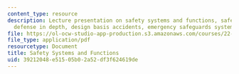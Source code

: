 ```yaml
---
content_type: resource
description: Lecture presentation on safety systems and functions, safety analysis,
  defense in depth, design basis accidents, emergency safeguards systems, and containment.
file: https://ol-ocw-studio-app-production.s3.amazonaws.com/courses/22-091-nuclear-reactor-safety-spring-2008/39212048e51505b02a52df3f624619de_MIT22_091S08_lec09.pdf
file_type: application/pdf
resourcetype: Document
title: Safety Systems and Functions
uid: 39212048-e515-05b0-2a52-df3f624619de
---
```

